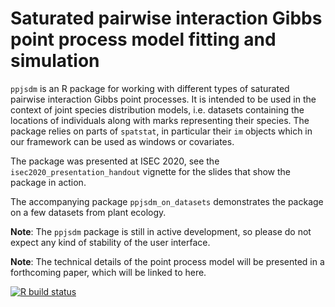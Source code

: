 # Saturated pairwise interaction Gibbs point process model fitting and simulation

`ppjsdm` is an R package for working with different types of saturated pairwise interaction Gibbs point processes.
It is intended to be used in the context of joint species distribution models, i.e. datasets containing the locations of individuals along with marks representing their species.
The package relies on parts of `spatstat`, in particular their `im` objects which in our framework can be used as windows or covariates.

The package was presented at ISEC 2020, see the `isec2020_presentation_handout` vignette for the slides that show the package in action.

The accompanying package `ppjsdm_on_datasets` demonstrates the package on a few datasets from plant ecology.

**Note**: The `ppjsdm` package is still in active development, so please do not expect any kind of stability of the user interface.

**Note**: The technical details of the point process model will be presented in a forthcoming paper, which will be linked to here.

<!-- badges: start -->
  [![R build status](https://github.com/iflint1/ppjsdm/workflows/R-CMD-check/badge.svg)](https://github.com/iflint1/ppjsdm/actions)
<!-- badges: end -->
